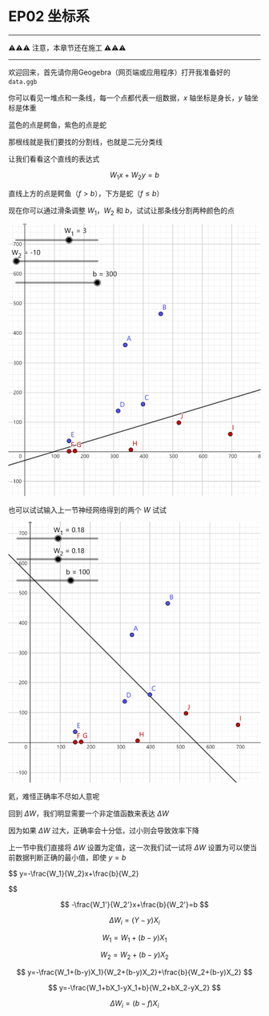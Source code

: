# EP02 坐标系

----

⚠⚠⚠ 注意，本章节还在施工 ⚠⚠⚠

----

欢迎回来，首先请你用Geogebra（网页端或应用程序）打开我准备好的 `data.ggb`

你可以看见一堆点和一条线，每一个点都代表一组数据，$x$ 轴坐标是身长，$y$ 轴坐标是体重

蓝色的点是鳄鱼，紫色的点是蛇

那根线就是我们要找的分割线，也就是二元分类线

让我们看看这个直线的表达式

$$
W_1x+W_2y=b
$$

直线上方的点是鳄鱼（$f>b$），下方是蛇（$f\leqslant b$）

现在你可以通过滑条调整 $W_1$，$W_2$ 和 $b$，试试让那条线分割两种颜色的点

![一个正解](images/01.png)

也可以试试输入上一节神经网络得到的两个 $W$ 试试

![上一节得到的W](images/02.png)

氦，难怪正确率不尽如人意呢



回到 $\Delta W$，我们明显需要一个非定值函数来表达 $\Delta W$

因为如果 $\Delta W$ 过大，正确率会十分低，过小则会导致效率下降

上一节中我们直接将 $\Delta W$ 设置为定值，这一次我们试一试将 $\Delta W$ 设置为可以使当前数据判断正确的最小值，即使 $y=b$

$$
y=-\frac{W_1}{W_2}x+\frac{b}{W_2}

$$

$$
-\frac{W_1'}{W_2'}x+\frac{b}{W_2'}=b
$$

$$
\Delta W_i=(Y-y)X_i
$$

$$
W_1=W_1+(b-y)X_1
$$

$$
W_2=W_2+(b-y)X_2
$$

$$
y=-\frac{W_1+(b-y)X_1}{W_2+(b-y)X_2}+\frac{b}{W_2+(b-y)X_2}
$$

$$
y=-\frac{W_1+bX_1-yX_1+b}{W_2+bX_2-yX_2}
$$

$$
\Delta W_i=(b-f)X_i
$$
